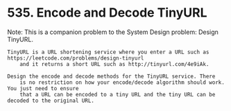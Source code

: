 # 535. Encode and Decode TinyURL

Note: This is a companion problem to the System
        Design problem: Design TinyURL.
    

    TinyURL is a URL shortening service where you enter a URL such as https://leetcode.com/problems/design-tinyurl
        and it returns a short URL such as http://tinyurl.com/4e9iAk.

    Design the encode and decode methods for the TinyURL service. There
        is no restriction on how your encode/decode algorithm should work. You just need to ensure
        that a URL can be encoded to a tiny URL and the tiny URL can be decoded to the original URL.